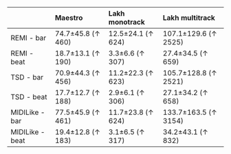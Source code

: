|                 | Maestro           | Lakh monotrack    | Lakh multitrack      |
|:----------------|:------------------|:------------------|:---------------------|
| REMI - bar      | 74.7±45.8 (↑ 460) | 12.5±24.1 (↑ 624) | 107.1±129.6 (↑ 2525) |
| REMI - beat     | 18.7±13.1 (↑ 190) | 3.3±6.6 (↑ 307)   | 27.4±34.5 (↑ 659)    |
| TSD - bar       | 70.9±44.3 (↑ 456) | 11.2±22.3 (↑ 623) | 105.7±128.8 (↑ 2521) |
| TSD - beat      | 17.7±12.7 (↑ 188) | 2.9±6.1 (↑ 306)   | 27.1±34.2 (↑ 658)    |
| MIDILike - bar  | 77.5±45.9 (↑ 461) | 11.7±23.8 (↑ 624) | 133.7±163.5 (↑ 3154) |
| MIDILike - beat | 19.4±12.8 (↑ 183) | 3.1±6.5 (↑ 317)   | 34.2±43.1 (↑ 832)    |
